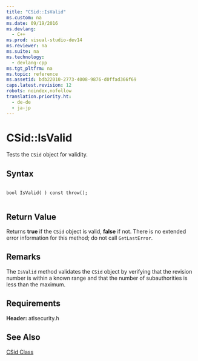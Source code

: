 ```yaml
---
title: "CSid::IsValid"
ms.custom: na
ms.date: 09/19/2016
ms.devlang: 
  - C++
ms.prod: visual-studio-dev14
ms.reviewer: na
ms.suite: na
ms.technology: 
  - devlang-cpp
ms.tgt_pltfrm: na
ms.topic: reference
ms.assetid: bdb22010-2773-4008-9876-d0ffad366f69
caps.latest.revision: 12
robots: noindex,nofollow
translation.priority.ht: 
  - de-de
  - ja-jp
---
```

# CSid::IsValid
Tests the `CSid` object for validity.  
  
## Syntax  
  
```  
  
bool IsValid( ) const throw();  
  
```  
  
## Return Value  
 Returns **true** if the `CSid` object is valid, **false** if not. There is no extended error information for this method; do not call `GetLastError`.  
  
## Remarks  
 The `IsValid` method validates the `CSid` object by verifying that the revision number is within a known range and that the number of subauthorities is less than the maximum.  
  
## Requirements  
 **Header:** atlsecurity.h  
  
## See Also  
 [CSid Class](../vs140/CSid-Class.md)
